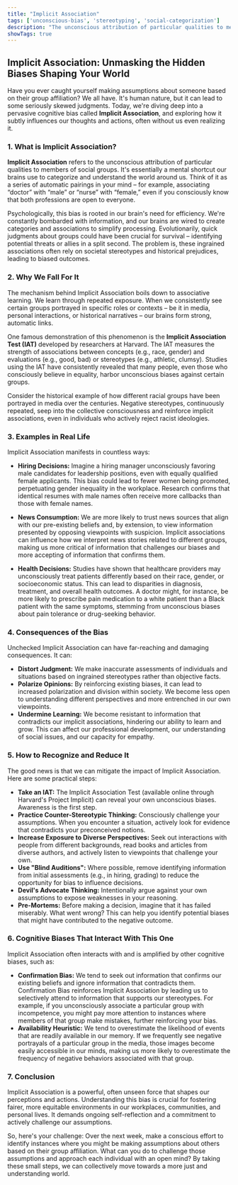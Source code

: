 ```yaml
---
title: "Implicit Association"
tags: ['unconscious-bias', 'stereotyping', 'social-categorization']
description: "The unconscious attribution of particular qualities to members of social groups."
showTags: true
---
```


## Implicit Association: Unmasking the Hidden Biases Shaping Your World

Have you ever caught yourself making assumptions about someone based on their group affiliation? We all have. It's human nature, but it can lead to some seriously skewed judgments. Today, we're diving deep into a pervasive cognitive bias called **Implicit Association**, and exploring how it subtly influences our thoughts and actions, often without us even realizing it.

### 1. What is Implicit Association?

**Implicit Association** refers to the unconscious attribution of particular qualities to members of social groups. It's essentially a mental shortcut our brains use to categorize and understand the world around us. Think of it as a series of automatic pairings in your mind – for example, associating “doctor” with “male” or “nurse” with “female,” even if you consciously know that both professions are open to everyone.

Psychologically, this bias is rooted in our brain's need for efficiency. We're constantly bombarded with information, and our brains are wired to create categories and associations to simplify processing. Evolutionarily, quick judgments about groups could have been crucial for survival – identifying potential threats or allies in a split second. The problem is, these ingrained associations often rely on societal stereotypes and historical prejudices, leading to biased outcomes.

### 2. Why We Fall For It

The mechanism behind Implicit Association boils down to associative learning. We learn through repeated exposure. When we consistently see certain groups portrayed in specific roles or contexts – be it in media, personal interactions, or historical narratives – our brains form strong, automatic links.

One famous demonstration of this phenomenon is the **Implicit Association Test (IAT)** developed by researchers at Harvard. The IAT measures the strength of associations between concepts (e.g., race, gender) and evaluations (e.g., good, bad) or stereotypes (e.g., athletic, clumsy). Studies using the IAT have consistently revealed that many people, even those who consciously believe in equality, harbor unconscious biases against certain groups.

Consider the historical example of how different racial groups have been portrayed in media over the centuries. Negative stereotypes, continuously repeated, seep into the collective consciousness and reinforce implicit associations, even in individuals who actively reject racist ideologies.

### 3. Examples in Real Life

Implicit Association manifests in countless ways:

*   **Hiring Decisions:** Imagine a hiring manager unconsciously favoring male candidates for leadership positions, even with equally qualified female applicants. This bias could lead to fewer women being promoted, perpetuating gender inequality in the workplace. Research confirms that identical resumes with male names often receive more callbacks than those with female names.

*   **News Consumption:** We are more likely to trust news sources that align with our pre-existing beliefs and, by extension, to view information presented by opposing viewpoints with suspicion. Implicit associations can influence how we interpret news stories related to different groups, making us more critical of information that challenges our biases and more accepting of information that confirms them.

*   **Health Decisions:** Studies have shown that healthcare providers may unconsciously treat patients differently based on their race, gender, or socioeconomic status. This can lead to disparities in diagnosis, treatment, and overall health outcomes. A doctor might, for instance, be more likely to prescribe pain medication to a white patient than a Black patient with the same symptoms, stemming from unconscious biases about pain tolerance or drug-seeking behavior.

### 4. Consequences of the Bias

Unchecked Implicit Association can have far-reaching and damaging consequences. It can:

*   **Distort Judgment:** We make inaccurate assessments of individuals and situations based on ingrained stereotypes rather than objective facts.
*   **Polarize Opinions:** By reinforcing existing biases, it can lead to increased polarization and division within society. We become less open to understanding different perspectives and more entrenched in our own viewpoints.
*   **Undermine Learning:** We become resistant to information that contradicts our implicit associations, hindering our ability to learn and grow. This can affect our professional development, our understanding of social issues, and our capacity for empathy.

### 5. How to Recognize and Reduce It

The good news is that we can mitigate the impact of Implicit Association. Here are some practical steps:

*   **Take an IAT:** The Implicit Association Test (available online through Harvard's Project Implicit) can reveal your own unconscious biases. Awareness is the first step.
*   **Practice Counter-Stereotypic Thinking:** Consciously challenge your assumptions. When you encounter a situation, actively look for evidence that contradicts your preconceived notions.
*   **Increase Exposure to Diverse Perspectives:** Seek out interactions with people from different backgrounds, read books and articles from diverse authors, and actively listen to viewpoints that challenge your own.
*   **Use "Blind Auditions":** Where possible, remove identifying information from initial assessments (e.g., in hiring, grading) to reduce the opportunity for bias to influence decisions.
*   **Devil's Advocate Thinking:** Intentionally argue against your own assumptions to expose weaknesses in your reasoning.
*   **Pre-Mortems:** Before making a decision, imagine that it has failed miserably. What went wrong? This can help you identify potential biases that might have contributed to the negative outcome.

### 6. Cognitive Biases That Interact With This One

Implicit Association often interacts with and is amplified by other cognitive biases, such as:

*   **Confirmation Bias:** We tend to seek out information that confirms our existing beliefs and ignore information that contradicts them. Confirmation Bias reinforces Implicit Association by leading us to selectively attend to information that supports our stereotypes. For example, if you unconsciously associate a particular group with incompetence, you might pay more attention to instances where members of that group make mistakes, further reinforcing your bias.
*   **Availability Heuristic:** We tend to overestimate the likelihood of events that are readily available in our memory. If we frequently see negative portrayals of a particular group in the media, those images become easily accessible in our minds, making us more likely to overestimate the frequency of negative behaviors associated with that group.

### 7. Conclusion

Implicit Association is a powerful, often unseen force that shapes our perceptions and actions. Understanding this bias is crucial for fostering fairer, more equitable environments in our workplaces, communities, and personal lives. It demands ongoing self-reflection and a commitment to actively challenge our assumptions.

So, here's your challenge: Over the next week, make a conscious effort to identify instances where you might be making assumptions about others based on their group affiliation. What can you do to challenge those assumptions and approach each individual with an open mind? By taking these small steps, we can collectively move towards a more just and understanding world.

